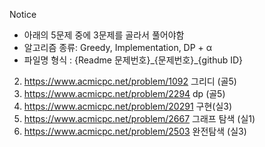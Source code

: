 Notice
- 아래의 5문제 중에 3문제를 골라서 풀어야함
- 알고리즘 종류: Greedy, Implementation, DP + α
- 파일명 형식 : {Readme 문제번호}\_{문제번호}\_{github ID}

2. https://www.acmicpc.net/problem/1092 그리디 (골5)
3. https://www.acmicpc.net/problem/2294 dp (골5)
1. https://www.acmicpc.net/problem/20291 구현(실3)
4. https://www.acmicpc.net/problem/2667 그래프 탐색 (실1)
5. https://www.acmicpc.net/problem/2503 완전탐색 (실3)
